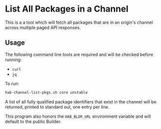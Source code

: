 # List All Packages in a Channel

This is a a tool which will fetch all packages that are in an origin's channel across multiple paged API responses.

## Usage

The following command line tools are required and will be checked before running:

* `curl`
* `jq`

To run:

```sh
hab-channel-list-pkgs.sh core unstable
```

A list of all fully qualified package identifiers that exist in the channel will be returned, printed to standard out, one entry per line.

This program also honors the `HAB_BLDR_URL` environment variable and will default to the public Builder.
